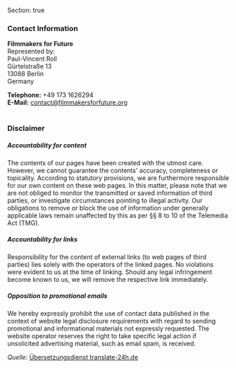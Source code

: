 Section: true

### Contact Information

**Filmmakers for Future**  
<span class="font-weight-light">Represented by:</span>  
Paul-Vincent Roll  
Gürtelstraße 13  
13088 Berlin  
Germany  

**Telephone:** +49 173 1626294  
**E-Mail:** [contact@filmmakersforfuture.org](mailto:contact@filmmakersforfuture.org)
<br><br>

### Disclaimer

##### Accountability for content
The contents of our pages have been created with the utmost care. However, we cannot guarantee the contents' accuracy, completeness or topicality. According to statutory provisions, we are furthermore responsible for our own content on these web pages. In this matter, please note that we are not obliged to monitor the transmitted or saved information of third parties, or investigate circumstances pointing to illegal activity. Our obligations to remove or block the use of information under generally applicable laws remain unaffected by this as per §§ 8 to 10 of the Telemedia Act (TMG).

##### Accountability for links
Responsibility for the content of external links (to web pages of third parties) lies solely with the operators of the linked pages. No violations were evident to us at the time of linking. Should any legal infringement become known to us, we will remove the respective link immediately.

##### Opposition to promotional emails
We hereby expressly prohibit the use of contact data published in the context of website legal disclosure requirements with regard to sending promotional and informational materials not expressly requested. The website operator reserves the right to take specific legal action if unsolicited advertising material, such as email spam, is received.

<p><i class="text-white-50 mb-4">Quelle:</i> <a target="_blank" rel="noopener noreferrer" href="http://www.translate-24h.de">Übersetzungsdienst translate-24h.de</a></p>